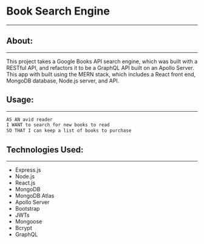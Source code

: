 # Book Search Engine

----

## About:
---
This project takes a Google Books API search engine, which was built with a RESTful API, and refactors it to be a GraphQL API built on an Apollo Server.
This app with built using the MERN stack, which includes a React front end, MongoDB database, Node.js server, and API. 

## Usage:
---
```md
AS AN avid reader
I WANT to search for new books to read
SO THAT I can keep a list of books to purchase
```

## Technologies Used:
---
* Express.js
* Node.js
* React.js
* MongoDB
* MongoDB Atlas
* Apollo Server
* Bootstrap
* JWTs
* Mongoose 
* Bcrypt
* GraphQL




